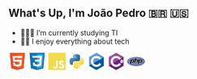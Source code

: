 ## What's Up, I'm João Pedro 🇧🇷 🇺🇸

- 🧑🏻‍💻 I’m currently studying TI
- 💪🏼 I enjoy everything about tech

<div style="display: inline_block">
  <img align="center" alt="joao.html" width="35" src="https://raw.githubusercontent.com/devicons/devicon/master/icons/html5/html5-original.svg">
  <img align="center" alt="joao.css" width="35" src="https://raw.githubusercontent.com/devicons/devicon/master/icons/css3/css3-original.svg">
  <img align="center" alt="joao.js" width="35" src="https://raw.githubusercontent.com/devicons/devicon/master/icons/javascript/javascript-plain.svg">
  <img align="center" alt="joao.python" width="35" src="https://raw.githubusercontent.com/devicons/devicon/master/icons/python/python-original.svg">
  <img align="center" alt="joao.c" width="35" src="https://raw.githubusercontent.com/devicons/devicon/master/icons/c/c-original.svg">
  <img align="center" alt="joao.c#" width="35" src="https://raw.githubusercontent.com/devicons/devicon/master/icons/csharp/csharp-original.svg">
  <img align="center" alt="joao.php" width="35" src="https://raw.githubusercontent.com/devicons/devicon/master/icons/php/php-original.svg">
</div>
